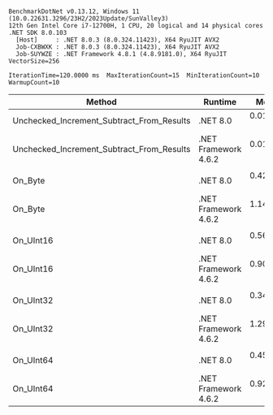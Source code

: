 ```

BenchmarkDotNet v0.13.12, Windows 11 (10.0.22631.3296/23H2/2023Update/SunValley3)
12th Gen Intel Core i7-12700H, 1 CPU, 20 logical and 14 physical cores
.NET SDK 8.0.103
  [Host]     : .NET 8.0.3 (8.0.324.11423), X64 RyuJIT AVX2
  Job-CXBWXK : .NET 8.0.3 (8.0.324.11423), X64 RyuJIT AVX2
  Job-SUYWZE : .NET Framework 4.8.1 (4.8.9181.0), X64 RyuJIT VectorSize=256

IterationTime=120.0000 ms  MaxIterationCount=15  MinIterationCount=10
WarmupCount=10

```

| Method                                    | Runtime              |      Mean |     Error |    StdDev |    Median | Ratio | RatioSD |
|-------------------------------------------|----------------------|----------:|----------:|----------:|----------:|------:|--------:|
| Unchecked_Increment_Subtract_From_Results | .NET 8.0             | 0.0164 ns | 0.0245 ns | 0.0229 ns | 0.0000 ns |     ? |       ? |
| Unchecked_Increment_Subtract_From_Results | .NET Framework 4.6.2 | 0.0183 ns | 0.0237 ns | 0.0157 ns | 0.0178 ns |     ? |       ? |
|                                           |                      |           |           |           |           |       |         |
| On_Byte                                   | .NET 8.0             | 0.4273 ns | 0.0601 ns | 0.0563 ns | 0.4492 ns |  1.00 |    0.00 |
| On_Byte                                   | .NET Framework 4.6.2 | 1.1485 ns | 0.0393 ns | 0.0307 ns | 1.1451 ns |  2.78 |    0.46 |
|                                           |                      |           |           |           |           |       |         |
| On_UInt16                                 | .NET 8.0             | 0.5694 ns | 0.0607 ns | 0.0507 ns | 0.5697 ns |  1.00 |    0.00 |
| On_UInt16                                 | .NET Framework 4.6.2 | 0.9063 ns | 0.0413 ns | 0.0366 ns | 0.8986 ns |  1.60 |    0.15 |
|                                           |                      |           |           |           |           |       |         |
| On_UInt32                                 | .NET 8.0             | 0.3469 ns | 0.0288 ns | 0.0150 ns | 0.3493 ns |  1.00 |    0.00 |
| On_UInt32                                 | .NET Framework 4.6.2 | 1.2981 ns | 0.0359 ns | 0.0214 ns | 1.2975 ns |  3.76 |    0.18 |
|                                           |                      |           |           |           |           |       |         |
| On_UInt64                                 | .NET 8.0             | 0.4544 ns | 0.0266 ns | 0.0158 ns | 0.4473 ns |  1.00 |    0.00 |
| On_UInt64                                 | .NET Framework 4.6.2 | 0.9209 ns | 0.0267 ns | 0.0177 ns | 0.9180 ns |  2.03 |    0.07 |
